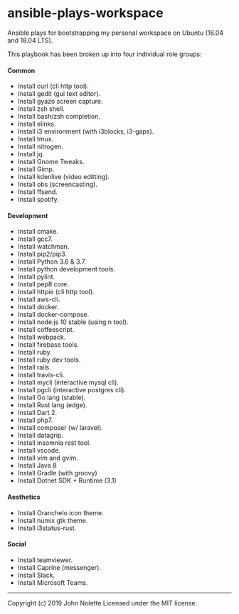 # ansible-plays-workspace

Ansible plays for bootstrapping my personal workspace on Ubuntu (16.04 and 18.04 LTS).

This playbook has been broken up into four individual role groups:

#### Common

* Install curl (cli http tool).
* Install gedit (gui text editor).
* Install gyazo screen capture.
* Install zsh shell.
* Install bash/zsh completion.
* Install elinks.
* Install i3 environment (with i3blocks, i3-gaps).
* Install tmux.
* Install nitrogen.
* Install jq.
* Install Gnome Tweaks.
* Install Gimp.
* Install kdenlive (video editting).
* Install obs (screencasting).
* Install ffsend.
* Install spotify.

#### Development

* Install cmake.
* Install gcc7.
* Install watchman.
* Install pip2/pip3.
* Install Python 3.6 & 3.7.
* Install python development tools.
* Install pylint.
* Install pep8 core.
* Install httpie (cli http tool).
* Install aws-cli.
* Install docker.
* Install docker-compose.
* Install node.js 10 stable (using n tool).
* Install coffeescript.
* Install webpack.
* Install firebase tools.
* Install ruby.
* Install ruby dev tools.
* Install rails.
* Install travis-cli.
* Install mycli (interactive mysql cli).
* Install pgcli (interactive postgres cli).
* Install Go lang (stable).
* Install Rust lang (edge).
* Install Dart 2.
* Install php7.
* Install composer (w/ laravel).
* Install datagrip.
* Install insomnia rest tool.
* Install vscode.
* Install vim and gvim.
* Install Java 8
* Install Gradle (with groovy)
* Install Dotnet SDK + Runtime (3.1)

#### Aesthetics

* Install Oranchelo icon theme.
* Install numix gtk theme.
* Install i3status-rust.

#### Social

* Install teamviewer.
* Install Caprine (messenger).
* Install Slack.
* Install Microsoft Teams.

---

Copyright (c) 2019 John Nolette Licensed under the MIT license.
